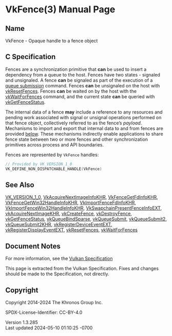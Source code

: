 # VkFence(3) Manual Page

## Name

VkFence - Opaque handle to a fence object



## <a href="#_c_specification" class="anchor"></a>C Specification

Fences are a synchronization primitive that **can** be used to insert a
dependency from a queue to the host. Fences have two states - signaled
and unsignaled. A fence **can** be signaled as part of the execution of
a <a
href="https://registry.khronos.org/vulkan/specs/1.3-extensions/html/vkspec.html#devsandqueues-submission"
target="_blank" rel="noopener">queue submission</a> command. Fences
**can** be unsignaled on the host with
[vkResetFences](https://registry.khronos.org/vulkan/specs/1.3-extensions/man/html/vkResetFences.html). Fences **can** be waited on by the
host with the [vkWaitForFences](https://registry.khronos.org/vulkan/specs/1.3-extensions/man/html/vkWaitForFences.html) command, and the
current state **can** be queried with
[vkGetFenceStatus](https://registry.khronos.org/vulkan/specs/1.3-extensions/man/html/vkGetFenceStatus.html).

The internal data of a fence **may** include a reference to any
resources and pending work associated with signal or unsignal operations
performed on that fence object, collectively referred to as the fence’s
*payload*. Mechanisms to import and export that internal data to and
from fences are provided
<a href="VkExportFenceCreateInfo.html" target="_blank"
rel="noopener">below</a>. These mechanisms indirectly enable
applications to share fence state between two or more fences and other
synchronization primitives across process and API boundaries.

Fences are represented by `VkFence` handles:

``` c
// Provided by VK_VERSION_1_0
VK_DEFINE_NON_DISPATCHABLE_HANDLE(VkFence)
```

## <a href="#_see_also" class="anchor"></a>See Also

[VK_VERSION_1_0](https://registry.khronos.org/vulkan/specs/1.3-extensions/man/html/VK_VERSION_1_0.html),
[VkAcquireNextImageInfoKHR](https://registry.khronos.org/vulkan/specs/1.3-extensions/man/html/VkAcquireNextImageInfoKHR.html),
[VkFenceGetFdInfoKHR](https://registry.khronos.org/vulkan/specs/1.3-extensions/man/html/VkFenceGetFdInfoKHR.html),
[VkFenceGetWin32HandleInfoKHR](https://registry.khronos.org/vulkan/specs/1.3-extensions/man/html/VkFenceGetWin32HandleInfoKHR.html),
[VkImportFenceFdInfoKHR](https://registry.khronos.org/vulkan/specs/1.3-extensions/man/html/VkImportFenceFdInfoKHR.html),
[VkImportFenceWin32HandleInfoKHR](https://registry.khronos.org/vulkan/specs/1.3-extensions/man/html/VkImportFenceWin32HandleInfoKHR.html),
[VkSwapchainPresentFenceInfoEXT](https://registry.khronos.org/vulkan/specs/1.3-extensions/man/html/VkSwapchainPresentFenceInfoEXT.html),
[vkAcquireNextImageKHR](https://registry.khronos.org/vulkan/specs/1.3-extensions/man/html/vkAcquireNextImageKHR.html),
[vkCreateFence](https://registry.khronos.org/vulkan/specs/1.3-extensions/man/html/vkCreateFence.html),
[vkDestroyFence](https://registry.khronos.org/vulkan/specs/1.3-extensions/man/html/vkDestroyFence.html),
[vkGetFenceStatus](https://registry.khronos.org/vulkan/specs/1.3-extensions/man/html/vkGetFenceStatus.html),
[vkQueueBindSparse](https://registry.khronos.org/vulkan/specs/1.3-extensions/man/html/vkQueueBindSparse.html),
[vkQueueSubmit](https://registry.khronos.org/vulkan/specs/1.3-extensions/man/html/vkQueueSubmit.html),
[vkQueueSubmit2](https://registry.khronos.org/vulkan/specs/1.3-extensions/man/html/vkQueueSubmit2.html),
[vkQueueSubmit2KHR](https://registry.khronos.org/vulkan/specs/1.3-extensions/man/html/vkQueueSubmit2KHR.html),
[vkRegisterDeviceEventEXT](https://registry.khronos.org/vulkan/specs/1.3-extensions/man/html/vkRegisterDeviceEventEXT.html),
[vkRegisterDisplayEventEXT](https://registry.khronos.org/vulkan/specs/1.3-extensions/man/html/vkRegisterDisplayEventEXT.html),
[vkResetFences](https://registry.khronos.org/vulkan/specs/1.3-extensions/man/html/vkResetFences.html),
[vkWaitForFences](https://registry.khronos.org/vulkan/specs/1.3-extensions/man/html/vkWaitForFences.html)

## <a href="#_document_notes" class="anchor"></a>Document Notes

For more information, see the <a
href="https://registry.khronos.org/vulkan/specs/1.3-extensions/html/vkspec.html#VkFence"
target="_blank" rel="noopener">Vulkan Specification</a>

This page is extracted from the Vulkan Specification. Fixes and changes
should be made to the Specification, not directly.

## <a href="#_copyright" class="anchor"></a>Copyright

Copyright 2014-2024 The Khronos Group Inc.

SPDX-License-Identifier: CC-BY-4.0

Version 1.3.285  
Last updated 2024-05-10 01:10:25 -0700
